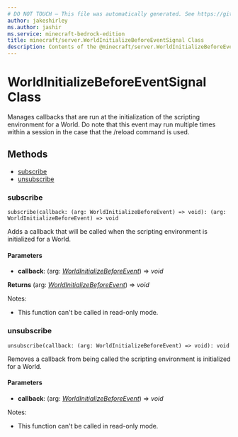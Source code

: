 ```yaml
---
# DO NOT TOUCH — This file was automatically generated. See https://github.com/mojang/minecraftapidocsgenerator to modify descriptions, examples, etc.
author: jakeshirley
ms.author: jashir
ms.service: minecraft-bedrock-edition
title: minecraft/server.WorldInitializeBeforeEventSignal Class
description: Contents of the @minecraft/server.WorldInitializeBeforeEventSignal class.
---
```

# WorldInitializeBeforeEventSignal Class

Manages callbacks that are run at the initialization of the scripting environment for a World. Do note that this event may run multiple times within a session in the case that the /reload command is used.

## Methods
- [subscribe](#subscribe)
- [unsubscribe](#unsubscribe)

### **subscribe**
`
subscribe(callback: (arg: WorldInitializeBeforeEvent) => void): (arg: WorldInitializeBeforeEvent) => void
`

Adds a callback that will be called when the scripting environment is initialized for a World.

#### **Parameters**
- **callback**: (arg: [*WorldInitializeBeforeEvent*](WorldInitializeBeforeEvent.md)) => *void*

**Returns** (arg: [*WorldInitializeBeforeEvent*](WorldInitializeBeforeEvent.md)) => *void*
  
Notes:
- This function can't be called in read-only mode.

### **unsubscribe**
`
unsubscribe(callback: (arg: WorldInitializeBeforeEvent) => void): void
`

Removes a callback from being called the scripting environment is initialized for a World.

#### **Parameters**
- **callback**: (arg: [*WorldInitializeBeforeEvent*](WorldInitializeBeforeEvent.md)) => *void*
  
Notes:
- This function can't be called in read-only mode.
